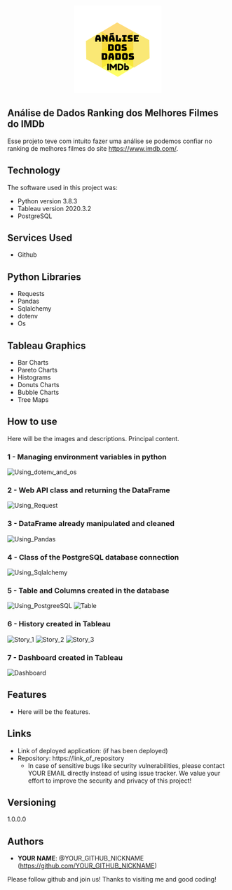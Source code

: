 <div align="center">
<img src="https://github.com/adrianoay/projeto_3/blob/main/readme_images/projeto_3.png">
</div>

## Análise de Dados Ranking dos Melhores Filmes do IMDb

Esse projeto teve com intuito fazer uma análise se podemos confiar no ranking de melhores filmes do site https://www.imdb.com/.

## Technology

The software  used in this project was:

* Python version  3.8.3
* Tableau version 2020.3.2
* PostgreSQL

## Services Used

* Github


## Python Libraries

* Requests
* Pandas
* Sqlalchemy
* dotenv
* Os

## Tableau Graphics

* Bar Charts
* Pareto Charts
* Histograms
* Donuts Charts
* Bubble Charts
* Tree Maps

## How to use

Here will be the images and descriptions. Principal content.

### 1 - Managing environment variables in python
![Using_dotenv_and_os](https://github.com/adrianoay/projeto_3/blob/main/readme_images/Captura%20de%20Tela%202020-11-22%20a%CC%80s%2002.59.37.png)

### 2 - Web API class and returning the DataFrame
![Using_Request](https://github.com/adrianoay/projeto_3/blob/main/readme_images/Captura%20de%20Tela%202020-11-22%20a%CC%80s%2002.59.59.png)

### 3 - DataFrame already manipulated and cleaned
![Using_Pandas](https://github.com/adrianoay/projeto_3/blob/main/readme_images/Captura%20de%20Tela%202020-11-22%20a%CC%80s%2003.01.10.png)

### 4 - Class of the PostgreSQL database connection
![Using_Sqlalchemy](https://www.google.com/search?q=tradutor&rlz=1C5CHFA_enBR924BR925&oq=tra&aqs=chrome.1.69i60j69i59j69i57j69i60l3j69i65l2.1663j0j7&sourceid=chrome&ie=UTF-8)

### 5 - Table and Columns created in the database
![Using_PostgreeSQL](https://github.com/adrianoay/projeto_3/blob/main/readme_images/Captura%20de%20Tela%202020-11-22%20a%CC%80s%2003.05.05.png)
![Table](https://github.com/adrianoay/projeto_3/blob/main/readme_images/Captura%20de%20Tela%202020-11-22%20a%CC%80s%2003.06.57.png)

### 6 - History created in Tableau
![Story_1](https://github.com/adrianoay/projeto_3/blob/main/readme_images/Captura%20de%20Tela%202020-11-22%20a%CC%80s%2002.58.27.png)
![Story_2](https://github.com/adrianoay/projeto_3/blob/main/readme_images/Captura%20de%20Tela%202020-11-22%20a%CC%80s%2002.58.12.png)
![Story_3](https://github.com/adrianoay/projeto_3/blob/main/readme_images/Captura%20de%20Tela%202020-11-22%20a%CC%80s%2002.57.47.png)

### 7 - Dashboard created in Tableau
![Dashboard](https://github.com/adrianoay/projeto_3/blob/main/readme_images/Captura%20de%20Tela%202020-11-21%20a%CC%80s%2005.21.48.png)

## Features

  - Here will be the features.


## Links

  - Link of deployed application: (if has been deployed)
  - Repository: https://link_of_repository
    - In case of sensitive bugs like security vulnerabilities, please contact
      YOUR EMAIL directly instead of using issue tracker. We value your effort
      to improve the security and privacy of this project!


## Versioning

1.0.0.0


## Authors

* **YOUR NAME**: @YOUR_GITHUB_NICKNAME (https://github.com/YOUR_GITHUB_NICKNAME)


Please follow github and join us!
Thanks to visiting me and good coding!
